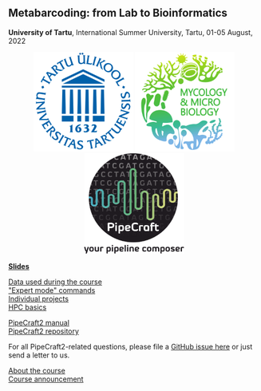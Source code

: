 ## Metabarcoding: from Lab to Bioinformatics
**University of Tartu**, International Summer University, Tartu, 01-05 August, 2022

<p align="middle">
  <img src="img/UT_logo.png" width="200" title="University of Tartu"/>
  <img src="img/MMC_logo.png" width="200" title="Mycology and Microbiology Center"/>
  <img src="img/PipeCraft2_logo.png" width="200" title="PipeCraft2"/>
</p>

[**Slides**](slides.md)<br/>

[Data used during the course](https://github.com/Mycology-Microbiology-Center/Metabarcoding2022/tree/main/data)<br/>
["Expert mode" commands](expert.md)<br/>
[Individual projects](projects.md)<br/>
[HPC basics](hpc.md)<br/>

[PipeCraft2 manual](https://pipecraft2-manual.readthedocs.io/en/latest/index.html)<br/>
[PipeCraft2 repository](https://github.com/SuvalineVana/pipecraft)<br/>

For all PipeCraft2-related questions, please file a [GitHub issue here](https://github.com/SuvalineVana/pipecraft/issues) or just send a letter to us.

[About the course](about.md)<br/>
[Course announcement](https://ut.ee/en/content/metabarcoding-lab-bioinformatics)<br/>
